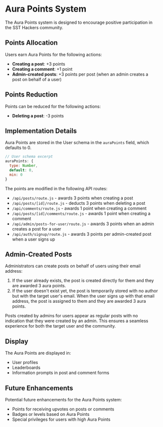 # Aura Points System

The Aura Points system is designed to encourage positive participation in the SST Hackers community.

## Points Allocation

Users earn Aura Points for the following actions:

- **Creating a post**: +3 points
- **Creating a comment**: +1 point
- **Admin-created posts**: +3 points per post (when an admin creates a post on behalf of a user)

## Points Reduction

Points can be reduced for the following actions:

- **Deleting a post**: -3 points

## Implementation Details

Aura Points are stored in the User schema in the `auraPoints` field, which defaults to 0.

```javascript
// User schema excerpt
auraPoints: {
  type: Number,
  default: 0,
  min: 0
}
```

The points are modified in the following API routes:
- `/api/posts/route.js` - awards 3 points when creating a post
- `/api/posts/[id]/route.js` - deducts 3 points when deleting a post
- `/api/comments/route.js` - awards 1 point when creating a comment
- `/api/posts/[id]/comments/route.js` - awards 1 point when creating a comment
- `/api/admin/posts-for-user/route.js` - awards 3 points when an admin creates a post for a user
- `/api/auth/signup/route.js` - awards 3 points per admin-created post when a user signs up

## Admin-Created Posts

Administrators can create posts on behalf of users using their email address:

1. If the user already exists, the post is created directly for them and they are awarded 3 aura points.
2. If the user doesn't exist yet, the post is temporarily stored with no author but with the target user's email. When the user signs up with that email address, the post is assigned to them and they are awarded 3 aura points.

Posts created by admins for users appear as regular posts with no indication that they were created by an admin. This ensures a seamless experience for both the target user and the community.

## Display

The Aura Points are displayed in:
- User profiles
- Leaderboards
- Information prompts in post and comment forms

## Future Enhancements

Potential future enhancements for the Aura Points system:
- Points for receiving upvotes on posts or comments
- Badges or levels based on Aura Points
- Special privileges for users with high Aura Points 